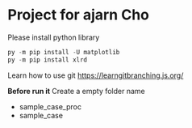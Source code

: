 # Project for ajarn Cho

Please install python library
```python
py -m pip install -U matplotlib
py -m pip install xlrd
```
Learn how to use git
https://learngitbranching.js.org/

**Before run it**
Create a empty folder name
- sample_case_proc
- sample_case